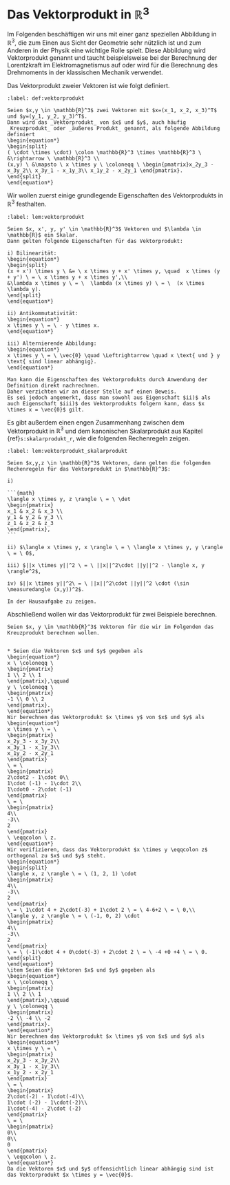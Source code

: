 # Das Vektorprodukt in $\mathbb{R}^3$

Im Folgenden beschäftigen wir uns mit einer ganz speziellen Abbildung in $\mathbb{R}^3$, die zum Einen aus Sicht der Geometrie sehr nützlich ist und zum Anderen in der Physik eine wichtige Rolle spielt.
Diese Abbildung wird Vektorprodukt genannt und taucht beispielsweise bei der Berechnung der Lorentzkraft im Elektromagnetismus auf oder wird für die Berechnung des Drehmoments in der klassischen Mechanik verwendet.

Das Vektorprodukt zweier Vektoren ist wie folgt definiert.

````{prf:definition} Vektorprodukt in $\mathbb{R}^3$
:label: def:vektorprodukt

Seien $x,y \in \mathbb{R}^3$ zwei Vektoren mit $x=(x_1, x_2, x_3)^T$ und $y=(y_1, y_2, y_3)^T$. 
Dann wird das _Vektorprodukt_ von $x$ und $y$, auch häufig _Kreuzprodukt_ oder _äußeres Produkt_ genannt, als folgende Abbildung definiert
\begin{equation*}
\begin{split}
( \cdot \times \cdot) \colon \mathbb{R}^3 \times \mathbb{R}^3 \ &\rightarrow \ \mathbb{R}^3 \\
(x,y) \ &\mapsto \ x \times y \ \coloneqq \ \begin{pmatrix}x_2y_3 - x_3y_2\\ x_3y_1 - x_1y_3\\ x_1y_2 - x_2y_1 \end{pmatrix}.
\end{split}
\end{equation*}
````

Wir wollen zuerst einige grundlegende Eigenschaften des Vektorprodukts in $\mathbb{R}^3$ festhalten.

````{prf:lemma} Eigenschaften des Vektorprodukts
:label: lem:vektorprodukt

Seien $x, x', y, y' \in \mathbb{R}^3$ Vektoren und $\lambda \in \mathbb{R}$ ein Skalar.
Dann gelten folgende Eigenschaften für das Vektorprodukt:

i) Bilinearität:
\begin{equation*}
\begin{split}
(x + x') \times y \ &= \ x \times y + x' \times y, \quad  x \times (y + y') \ = \ x \times y + x \times y',\\
&\lambda x \times y \ = \  \lambda (x \times y) \ = \  (x \times \lambda y).
\end{split}
\end{equation*}

ii) Antikommutativität:
\begin{equation*}
x \times y \ = \ - y \times x.
\end{equation*}

iii) Alternierende Abbildung:
\begin{equation*}
x \times y \ = \ \vec{0} \quad \Leftrightarrow \quad x \text{ und } y \text{ sind linear abhängig}.
\end{equation*}
````

````{prf:proof}
Man kann die Eigenschaften des Vektorprodukts durch Anwendung der Definition direkt nachrechnen.
Daher verzichten wir an dieser Stelle auf einen Beweis.
Es sei jedoch angemerkt, dass man sowohl aus Eigenschaft $ii)$ als auch Eigenschaft $iii)$ des Vektorprodukts folgern kann, dass $x \times x = \vec{0}$ gilt.
````

Es gibt außerdem einen engen Zusammenhang zwischen dem Vektorprodukt in $\mathbb{R}^3$ und dem kanonischen Skalarprodukt aus Kapitel {ref}`s:skalarprodukt_r`, wie die folgenden Rechenregeln zeigen.

````{prf:lemma}
:label: lem:vektorprodukt_skalarprodukt

Seien $x,y,z \in \mathbb{R}^3$ Vektoren, dann gelten die folgenden Rechenregeln für das Vektorprodukt in $\mathbb{R}^3$:

i) 

```{math}
\langle x \times y, z \rangle \ = \ \det
\begin{pmatrix}
x_1 & x_2 & x_3 \\
y_1 & y_2 & y_3 \\
z_1 & z_2 & z_3 
\end{pmatrix},
```

ii) $\langle x \times y, x \rangle \ = \ \langle x \times y, y \rangle \ = \ 0$,

iii) $||x \times y||^2 \ = \ ||x||^2\cdot ||y||^2 - \langle x, y \rangle^2$,

iv) $||x \times y||^2\ = \ ||x||^2\cdot ||y||^2 \cdot (\sin \measuredangle (x,y))^2$.
````

````{prf:proof}
In der Hausaufgabe zu zeigen.
````

Abschließend wollen wir das Vektorprodukt für zwei Beispiele berechnen.

````{prf:example}
Seien $x, y \in \mathbb{R}^3$ Vektoren für die wir im Folgenden das Kreuzprodukt berechnen wollen.


* Seien die Vektoren $x$ und $y$ gegeben als
\begin{equation*}
x \ \coloneqq \ 
\begin{pmatrix}
1 \\ 2 \\ 1
\end{pmatrix},\qquad
y \ \coloneqq \ 
\begin{pmatrix}
-1 \\ 0 \\ 2
\end{pmatrix}.
\end{equation*}
Wir berechnen das Vektorprodukt $x \times y$ von $x$ und $y$ als
\begin{equation*}
x \times y \ = \ 
\begin{pmatrix}
x_2y_3 - x_3y_2\\
x_3y_1 - x_1y_3\\
x_1y_2 - x_2y_1
\end{pmatrix} 
\ = \ 
\begin{pmatrix}
2\cdot2 - 1\cdot 0\\
1\cdot (-1) - 1\cdot 2\\
1\cdot0 - 2\cdot (-1)
\end{pmatrix}
\ = \ 
\begin{pmatrix}
4\\
-3\\
2
\end{pmatrix}
\ \eqqcolon \ z.
\end{equation*}
Wir verifizieren, dass das Vektorprodukt $x \times y \eqqcolon z$ orthogonal zu $x$ und $y$ steht.
\begin{equation*}
\begin{split}
\langle x, z \rangle \ = \ (1, 2, 1) \cdot 
\begin{pmatrix}
4\\
-3\\
2
\end{pmatrix}
\ = \ 1\cdot 4 + 2\cdot(-3) + 1\cdot 2 \ = \ 4-6+2 \ = \ 0,\\
\langle y, z \rangle \ = \ (-1, 0, 2) \cdot 
\begin{pmatrix}
4\\
-3\\
2
\end{pmatrix}
\ = \ (-1)\cdot 4 + 0\cdot(-3) + 2\cdot 2 \ = \ -4 +0 +4 \ = \ 0.
\end{split}
\end{equation*}
\item Seien die Vektoren $x$ und $y$ gegeben als
\begin{equation*}
x \ \coloneqq \ 
\begin{pmatrix}
1 \\ 2 \\ 1
\end{pmatrix},\qquad
y \ \coloneqq \ 
\begin{pmatrix}
-2 \\ -4 \\ -2
\end{pmatrix}.
\end{equation*}
Wir berechnen das Vektorprodukt $x \times y$ von $x$ und $y$ als
\begin{equation*}
x \times y \ = \ 
\begin{pmatrix}
x_2y_3 - x_3y_2\\
x_3y_1 - x_1y_3\\
x_1y_2 - x_2y_1
\end{pmatrix} 
\ = \ 
\begin{pmatrix}
2\cdot(-2) - 1\cdot(-4)\\
1\cdot (-2) - 1\cdot(-2)\\
1\cdot(-4) - 2\cdot (-2)
\end{pmatrix}
\ = \ 
\begin{pmatrix}
0\\
0\\
0
\end{pmatrix}
\ \eqqcolon \ z.
\end{equation*}
Da die Vektoren $x$ und $y$ offensichtlich linear abhängig sind ist das Vektorprodukt $x \times y = \vec{0}$.
````
